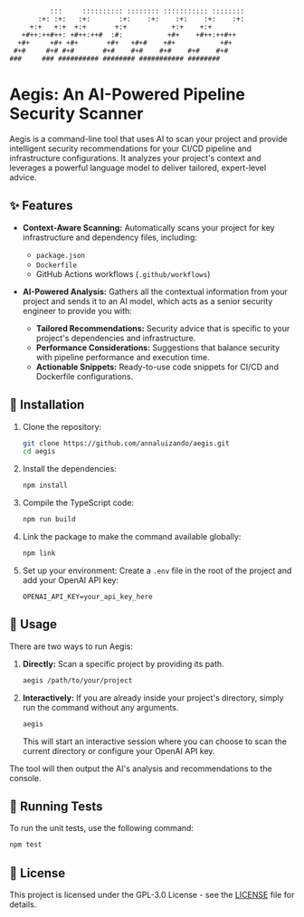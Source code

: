 ```text
          :::     :::::::::: :::::::: ::::::::::: :::::::: 
       :+: :+:   :+:       :+:    :+:    :+:    :+:    :+: 
     +:+   +:+  +:+       +:+           +:+    +:+         
   +#++:++#++: +#++:++#  :#:           +#+    +#++:++#++   
  +#+     +#+ +#+       +#+   +#+#    +#+           +#+    
 #+#     #+# #+#       #+#    #+#    #+#    #+#    #+#     
###     ### ########## ######## ########### ########       
```

# Aegis: An AI-Powered Pipeline Security Scanner

Aegis is a command-line tool that uses AI to scan your project and provide intelligent security recommendations for your CI/CD pipeline and infrastructure configurations. It analyzes your project's context and leverages a powerful language model to deliver tailored, expert-level advice.

## ✨ Features

- **Context-Aware Scanning:** Automatically scans your project for key infrastructure and dependency files, including:
  - `package.json`
  - `Dockerfile`
  - GitHub Actions workflows (`.github/workflows`)

- **AI-Powered Analysis:** Gathers all the contextual information from your project and sends it to an AI model, which acts as a senior security engineer to provide you with:
  - **Tailored Recommendations:** Security advice that is specific to your project's dependencies and infrastructure.
  - **Performance Considerations:** Suggestions that balance security with pipeline performance and execution time.
  - **Actionable Snippets:** Ready-to-use code snippets for CI/CD and Dockerfile configurations.

## 🧰 Installation

1.  Clone the repository:
    ```bash
    git clone https://github.com/annaluizando/aegis.git
    cd aegis
    ```

2.  Install the dependencies:
    ```bash
    npm install
    ```

3.  Compile the TypeScript code:
    ```bash
    npm run build
    ```

4.  Link the package to make the command available globally:
    ```bash
    npm link
    ```

5.  Set up your environment:
    Create a `.env` file in the root of the project and add your OpenAI API key:
    ```
    OPENAI_API_KEY=your_api_key_here
    ```

## 🚀 Usage

There are two ways to run Aegis:

1.  **Directly:** Scan a specific project by providing its path.
    ```bash
    aegis /path/to/your/project
    ```

2.  **Interactively:** If you are already inside your project's directory, simply run the command without any arguments.
    ```bash
    aegis
    ```
    This will start an interactive session where you can choose to scan the current directory or configure your OpenAI API key.

The tool will then output the AI's analysis and recommendations to the console.

## 🧪 Running Tests

To run the unit tests, use the following command:

```bash
npm test
```

## 📄 License

This project is licensed under the GPL-3.0 License - see the [LICENSE](LICENSE) file for details.
